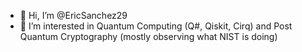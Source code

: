 - 👋 Hi, I’m @EricSanchez29
- 👀 I’m interested in Quantum Computing (Q#, Qiskit, Cirq) and Post Quantum Cryptography (mostly observing what NIST is doing)
